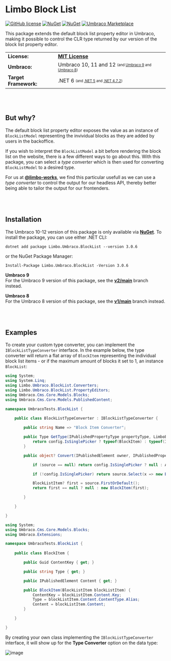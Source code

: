 # Limbo Block List

[![GitHub license](https://img.shields.io/badge/license-MIT-blue.svg)](https://github.com/abjerner/Limbo.Umbraco.BlockList/blob/v3/main/LICENSE.md)
[![NuGet](https://img.shields.io/nuget/vpre/Limbo.Umbraco.BlockList.svg)](https://www.nuget.org/packages/Limbo.Umbraco.BlockList)
[![NuGet](https://img.shields.io/nuget/dt/Limbo.Umbraco.BlockList.svg)](https://www.nuget.org/packages/Limbo.Umbraco.BlockList)
[![Umbraco Marketplace](https://img.shields.io/badge/umbraco-marketplace-%233544B1)](https://marketplace.umbraco.com/package/limbo.umbraco.blocklist)

This package extends the default block list property editor in Umbraco, making it possible to control the CLR type returned by our version of the block list property editor.

<table>
  <tr>
    <td><strong>License:</strong></td>
    <td><a href="./LICENSE.md"><strong>MIT License</strong></a></td>
  </tr>
  <tr>
    <td><strong>Umbraco:</strong></td>
    <td>
      Umbraco 10, 11 and 12
      <sub><sup>(and <a href="https://github.com/abjerner/Limbo.Umbraco.BlockList/tree/v2/main">Umbraco 9</a> and <a href="https://github.com/abjerner/Limbo.Umbraco.BlockList/tree/v1/main">Umbraco 8</a>)</sup></sub>
    </td>
  </tr>
  <tr>
    <td><strong>Target Framework:</strong></td>
    <td>
      .NET 6
      <sub><sup>(and <a href="https://github.com/abjerner/Limbo.Umbraco.BlockList/tree/v2/main">.NET 5</a> and <a href="https://github.com/abjerner/Limbo.Umbraco.BlockList/tree/v1/main">.NET 4.7.2</a>)</sup></sub>
    </td>
  </tr>
</table>



<br /><br />

## But why?

The default block list property editor exposes the value as an instance of `BlockListModel` representing the invividual blocks as they are added by users in the backoffice.

If you wish to interpret the `BlockListModel` a bit before rendering the block list on the website, there is a few different ways to go about this. With this package, you can select a *type converter* which is then used for converting `BlockListModel` to a desired type.

For us at [**@limbo-works**](https://github.com/limbo-works), we find this particular usefull as we can use a *type converter* to control the output for our headless API, thereby better being able to tailor the output for our frontenders.



<br /><br />

## Installation

The Umbraco 10-12 version of this package is only available via [**NuGet**](https://www.nuget.org/packages/Limbo.Umbraco.BlockList/3.0.6). To install the package, you can use either .NET CLI:

```
dotnet add package Limbo.Umbraco.BlockList --version 3.0.6
```

or the NuGet Package Manager:

```
Install-Package Limbo.Umbraco.BlockList -Version 3.0.6
```

**Umbraco 9**  
For the Umbraco 9 version of this package, see the [**v2/main**](https://github.com/abjerner/Limbo.Umbraco.BlockList/tree/v2/main) branch instead.

**Umbraco 8**  
For the Umbraco 8 version of this package, see the [**v1/main**](https://github.com/abjerner/Limbo.Umbraco.BlockList/tree/v1/main) branch instead.



<br /><br />

## Examples

To create your custom type converter, you can implement the `IBlockListTypeConverter` interface. In the example below, the type converter will return a flat array of `BlockItem` representing the individual block list items - or if the maximum amount of blocks it set to 1, an instance `BlockList`:

```csharp
using System;
using System.Linq;
using Limbo.Umbraco.BlockList.Converters;
using Limbo.Umbraco.BlockList.PropertyEditors;
using Umbraco.Cms.Core.Models.Blocks;
using Umbraco.Cms.Core.Models.PublishedContent;

namespace UmbracoTests.BlockList {
    
    public class BlockListTypeConverter : IBlockListTypeConverter {

        public string Name => "Block Item Converter";

        public Type GetType(IPublishedPropertyType propertyType, LimboBlockListConfiguration config) {
            return config.IsSinglePicker ? typeof(BlockItem) : typeof(IReadOnlyList<BlockItem>);
        }

        public object? Convert(IPublishedElement owner, IPublishedPropertyType propertyType, BlockListModel? source, LimboBlockListConfiguration config) {

            if (source == null) return config.IsSinglePicker ? null : Array.Empty<BlockItem>();

            if (!config.IsSinglePicker) return source.Select(x => new BlockItem(x)).ToArray();

            BlockListItem? first = source.FirstOrDefault();
            return first == null ? null : new BlockItem(first);

        }

    }

}
```

```csharp
using System;
using Umbraco.Cms.Core.Models.Blocks;
using Umbraco.Extensions;

namespace UmbracoTests.BlockList {
    
    public class BlockItem {

        public Guid ContentKey { get; }

        public string Type { get; }

        public IPublishedElement Content { get; }

        public BlockItem(BlockListItem blockListItem) {
            ContentKey = blockListItem.Content.Key;
            Type = blockListItem.Content.ContentType.Alias;
            Content = blockListItem.Content;
        }

    }

}
```

By creating your own class implementing the `IBlockListTypeConverter` interface, it will show up for the **Type Converter** option on the data type:

![image](https://user-images.githubusercontent.com/3634580/150651412-d623fe90-c459-4c73-9f67-75461ae448e0.png)
